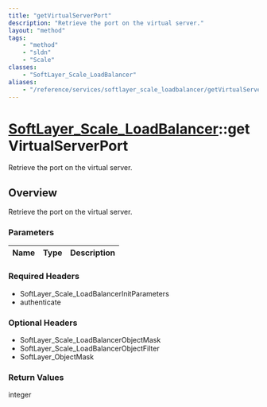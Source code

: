 ```yaml
---
title: "getVirtualServerPort"
description: "Retrieve the port on the virtual server."
layout: "method"
tags:
    - "method"
    - "sldn"
    - "Scale"
classes:
    - "SoftLayer_Scale_LoadBalancer"
aliases:
    - "/reference/services/softlayer_scale_loadbalancer/getVirtualServerPort"
---
```

# [SoftLayer_Scale_LoadBalancer](/reference/services/SoftLayer_Scale_LoadBalancer)::getVirtualServerPort

Retrieve the port on the virtual server.


## Overview 
Retrieve the port on the virtual server.

### Parameters 
|Name | Type | Description |
| --- | --- | --- |


### Required Headers
* SoftLayer_Scale_LoadBalancerInitParameters
* authenticate

### Optional Headers
* SoftLayer_Scale_LoadBalancerObjectMask
* SoftLayer_Scale_LoadBalancerObjectFilter
* SoftLayer_ObjectMask

### Return Values
integer

